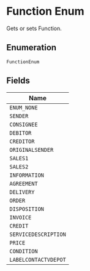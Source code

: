 
# Function Enum

Gets or sets Function.

## Enumeration

`FunctionEnum`

## Fields

| Name |
|  --- |
| `ENUM_NONE` |
| `SENDER` |
| `CONSIGNEE` |
| `DEBITOR` |
| `CREDITOR` |
| `ORIGINALSENDER` |
| `SALES1` |
| `SALES2` |
| `INFORMATION` |
| `AGREEMENT` |
| `DELIVERY` |
| `ORDER` |
| `DISPOSITION` |
| `INVOICE` |
| `CREDIT` |
| `SERVICEDESCRIPTION` |
| `PRICE` |
| `CONDITION` |
| `LABELCONTACTVDEPOT` |

